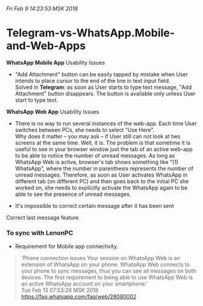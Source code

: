 ###### Fri Feb 9 14:23:53 MSK 2018
# Telegram-vs-WhatsApp.Mobile-and-Web-Apps

**WhatsApp Mobile App** Usability Issues  
* "Add Attachment" button can be easily tapped by mistake when User intends to place cursor to the end of the line in text input field.  
    Solved in **Telegram**: as soon as User starts to type text message, "Add Attachment" button disappears. The button is available only unless User start to type text.


**WhatsApp Web App** Usability Issues  
* There is no way to run several instances of the web-app. Each time User switches between PCs, she needs to select "Use Here".  
    Why does it matter – you may ask – if User still can not look at two screens at the same time. Well, it is. The problem is that sometime it is useful to see in your browser window just the tab of an active web-app to be able to notice the number of unread messages. As long as WhatsApp Web is active, browser's tab shows something like "(1) WhatsApp", where the number in parenthesis represents the number of unread messages. Therefore, as soon as User activates WhatsApp in different tab (on different PC) and then goes back to the initial PC she worked on, she needs to explicitly activate the WhatsApp again to be able to see the presence of unread messages.

* It's impossible to correct certain message after it has been sent
    
Correct last message feature



### To sync with LenonPC

* Requirement for Mobile app connectivity.

> 'Phone connection issues
Your session on WhatsApp Web is an extension of WhatsApp on your phone. WhatsApp Web connects to your phone to sync messages, thus you can see all messages on both devices. The first requirement to being able to use WhatsApp Web is an active WhatsApp account on your smartphone.'  
    Tue Feb 13 07:53:26 MSK 2018  
    https://faq.whatsapp.com/faq/web/28080002